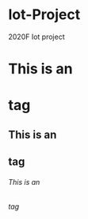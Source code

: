 # Iot-Project
2020F Iot project
# This is an <h1> tag
## This is an <h2> tag
###### This is an <h6> tag
